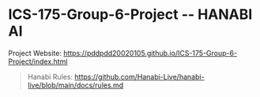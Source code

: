# ICS-175-Group-6-Project -- HANABI AI

Project Website: https://pddpdd20020105.github.io/ICS-175-Group-6-Project/index.html 

> Hanabi Rules: https://github.com/Hanabi-Live/hanabi-live/blob/main/docs/rules.md
